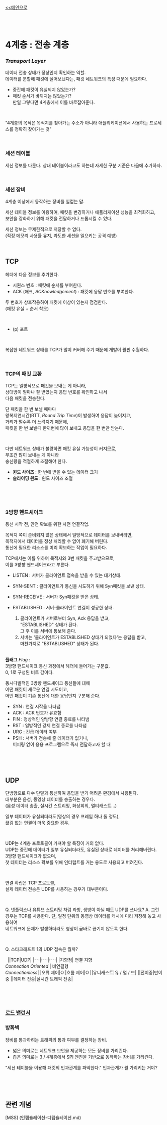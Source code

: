 [<<메인으로](https://github.com/AtomicLiquors/Network_Wiki_Chb)

&nbsp;  
&nbsp;  
# 4계층 : 전송 계층 
### *Transport Layer*


데이터 전송 상태가 정상인지 확인하는 역할.  
데이터를 분할해 패킷에 실어보낸다는, 패킷 네트워크의 특성 때문에 필요하다.
- 중간에 패킷이 유실되지 않았는가?
- 패킷 순서가 바뀌지는 않았는가?  
만일 그렇다면 4계층에서 이를 바로잡아준다.
 
&nbsp;

 

"4계층의 목적은 목적지를 찾아가는 주소가 아니라 애플리케이션에서 사용하는 프로세스를 정확히 찾아가는 것" 
  
&nbsp;
### 세션 테이블
세션 정보를 다룬다.
상태 테이블이라고도 하는데 자세한 구분 기준은 다음에 추가하자.


 
&nbsp;
 


### 세션 장비
4계층 이상에서 동작하는 장비를 일컫는 말.

세션 테이블 정보를 이용하여, 
패킷을 변경하거나 애플리케이션 성능을 최적화하고,  
보안을 강화하기 위해 패킷을 전달하거나 드롭시킬 수 있다.

세션 정보는 무제한적으로 저장할 수 없다.  
(적정 메모리 사용률 유지, 과도한 세션을 일으키는 공격 예방)

&nbsp; 

## **TCP**
헤더에 다음 정보를 추가한다.
- 시퀀스 번호 : 패킷에 순서를 부여한다.
- ACK (애크, *ACKnowledgement*) : 패킷에 응답 번호를 부여한다.

두 번호가 상호작용하여 패킷에 이상이 있는지 점검한다.  
(패킷 유실 + 순서 착오)
 
&nbsp;
 

- (p) 포트
 
&nbsp;

 
복잡한 네트워크 상태를 TCP가 많이 커버해 주기 때문에 개발이 훨씬 수월하다.

 
&nbsp;
 

### **TCP의 패킷 교환**
TCP는 일방적으로 패킷을 보내는 게 아니라,  
상대방이 얼마나 잘 받았는지 응답 번호를 확인하고 나서  
다음 패킷을 전송한다.

단 패킷을 한 번 보낼 때마다   
왕복지연시간(RTT, *Round Trip Time*)이 발생하여 응답이 늦어지고,  
거리가 멀수록 더 느려지기 때문에,  
패킷을 한 번 보낼때 한꺼번에 많이 보내고 응답을 한 번만 받는다.  

 
&nbsp;
 
다만 네트워크 상태가 불량하면 패킷 유실 가능성이 커지므로,  
무조건 많이 보내는 게 아니라  
송신량을 적절하게 조절해야 한다.  

- **윈도 사이즈** : 한 번에 받을 수 있는 데이터 크기
- **슬라이딩 윈도** : 윈도 사이즈 조절

 
&nbsp;
 
 
&nbsp;
 
### **3방향 핸드셰이크**
통신 시작 전, 안전 확보를 위한 사전 연결작업.  

목적지 쪽이 준비되지 않은 상태에서 일방적으로 데이터를 보내버리면,  
목적지에서 데이터를 정상 처리할 수 없어 폐기해 버린다.  
통신에 필요한 리소스를 미리 확보하는 작업이 필요하다.

TCP에서는 이를 위하여 목적지와 3번 패킷을 주고받으므로,  
이를 3방향 핸드셰이크라고 부른다.

- LISTEN : 서버가 클라이언트 접속을 받을 수 있는 대기상태. 

- SYN-SENT : 클라이언트가 통신을 시도하기 위해 Syn패킷을 보낸 
상태.  

- SYN-RECEIVE : 서버가 Syn패킷을 받은 상태.  

- ESTABLISHED : 서버-클라이언트 연결이 성공한 상태.  
     1) 클라이언트가 서버로부터 Syn, Ack 응답을 받고,  
     "ESTABLISHED" 상태가 된다.   
     그 후 이를 서버에 통보해 준다.  
    2) 서버는 '클라이언트가 ESTABLISHED 상태가 되었다'는 응답을 받고,  
    마찬가지로 "ESTABLISHED" 상태가 된다.   


&nbsp;  
**플래그** *Flag* :   
3방향 핸드셰이크 통신 과정에서 헤더에 들어가는 구분값.  
0, 1로 구성된 비트 값이다.

동시다발적인 3방향 핸드셰이크 통신들에 대해  
어떤 패킷이 새로운 연결 시도이고,  
어떤 패킷이 기존 통신에 대한 응답인지 구분해 준다.


 
- SYN : 연결 시작을 나타냄
- ACK : ACK 번호가 유효함
- FIN : 정상적인 양방향 연결 종료를 나타냄
- RST : 일방적인 강제 연결 종료를 나타냄
- URG : 긴급 데이터 여부
- PSH : 서버가 전송해 줄 데이터가 없거나,   
버퍼링 없이 응용 프로그램으로 즉시 전달하고자 할 때

&nbsp;

 
&nbsp;
## **UDP**
단방향으로 다수 단말과 통신하여 응답을 받기 어려운 환경에서 사용된다.  
대부분은 음성, 동영상 데이터를 송출하는 경우다.  
(음성 데이터 송출, 실시간 스트리밍, 화상회의, 멀티캐스트...)


일부 데이터가 유실되더라도(영상의 경우 프레임 하나 둘 정도),   
끊김 없는 연결이 더욱 중요한 경우.   

 
&nbsp;
 

UDP는 4계층 프로토콜이 가져야 할 특징이 거의 없다.  
UDP는 중간에 데이터가 일부 유실되더라도, 유실된 상태로 데이터를 처리해버린다.  
3방향 핸드셰이크가 없으며,  
첫 데이터는 리소스 확보를 위해 인터럽트를 거는 용도로 사용되고 버려진다.  

 
&nbsp;

연결 확립은 TCP 프로토콜,  
실제 데이터 전송은 UDP를 사용하는 경우가 대부분이다.
 
&nbsp;
 
Q. 넷플릭스나 유튜브 스트리밍 처럼 라방, 생방이 아닐 때도 UDP를 쓰나요?
A. 그런 경우는 TCP를 사용한다. 
단, 일정 단위의 동영상 데이터를 캐시에 미리 저장해 놓고 사용하여  
네트워크에 문제가 발생하더라도 영상이 곧바로 끊기지 않도록 한다.
 
&nbsp;
 



Q. 스타크래프트 1의 UDP 접속은 뭘까?
 
&nbsp;
||TCP|UDP|
|--:|:--:|:--:|
|지향점| 연결 지향<br>*Connection Oriented* | 비연결형<br>*Connectionless*|
|오류 제어|O
|흐름 제어|O
||유니캐스트|유 / 멀 / 브|
||전이중|반이중
||데이터 전송|실시간 트래픽 전송|
 
&nbsp;
 
 
&nbsp;
 
 

### [로드 밸런서]()

### 방화벽
장비를 통과하려는 트래픽의 통과 여부를 결정하는 장비.  

- 넓은 의미로는 네트워크 보안을 제공하는 모든 장비를 가리킨다. 
- 좁은 의미로는 3 / 4계층에서 SPI 엔진을 기반으로 동작하는 장비를 가리킨다.

"세션 테이블을 이용해 패킷의 인과관계를 파악한다."
인과관계가 뭘 가리키는 거야?

&nbsp;



&nbsp;
  

## **관련 개념**
[MSS]
(인캡슐레이션-디캡슐레이션.md)